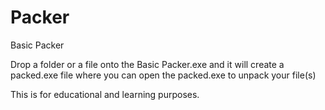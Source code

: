 # Packer
Basic Packer

Drop a folder or a file onto the Basic Packer.exe and it will create a packed.exe file where you can open the packed.exe to unpack your file(s)

This is for educational and learning purposes.
